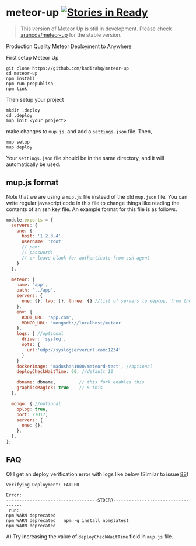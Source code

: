 # meteor-up [![Stories in Ready](https://badge.waffle.io/kadirahq/meteor-up.svg?label=ready&title=Ready)](http://waffle.io/kadirahq/meteor-up)

> This version of Meteor Up is still in development.
> Please check [arunoda/meteor-up](https://github.com/arunoda/meteor-up/tree/mupx) for the stable version.

Production Quality Meteor Deployment to Anywhere

First setup Meteor Up
```
git clone https://github.com/kadirahq/meteor-up
cd meteor-up
npm install
npm run prepublish
npm link
```

Then setup your project
```
mkdir .deploy
cd .deploy
mup init <your project>
```

make changes to `mup.js`. and add a `settings.json` file. Then,
```
mup setup
mup deploy
```

Your `settings.json` file should be in the same directory, and it will automatically be used.

## mup.js format
Note that we are using a `mup.js` file instead of the old `mup.json` file. You can write regular javascript code in this file to change things like reading the contents of an ssh key file. An example format for this file is as follows.

```js
module.exports = {
  servers: {
    one: {
      host: '1.2.3.4',
      username: 'root'
      // pem:
      // password:
      // or leave blank for authenticate from ssh-agent
    }
  },

  meteor: {
    name: 'app',
    path: '../app',
    servers: {
      one: {}, two: {}, three: {} //list of servers to deploy, from the 'servers' list
    },
    env: {
      ROOT_URL: 'app.com',
      MONGO_URL: 'mongodb://localhost/meteor'
    },
    logs: { //optional
      driver: 'syslog',
      opts: {
        url:'udp://syslogserverurl.com:1234'
      }
    }
    dockerImage: 'madushan1000/meteord-test', //optional
    deployCheckWaitTime: 60, //default 10

    dbname: dbname,         // this fork enables this
    graphicsMagick: true    // & this
  },

  mongo: { //optional
    oplog: true,
    port: 27017,
    servers: {
      one: {},
    },
  },
};
```
## FAQ
Q) I get an deploy verification error with logs like below (Similar to issue [88](https://github.com/kadirahq/meteor-up/issues/88))
```
Verifying Deployment: FAILED

Error:
-----------------------------------STDERR-----------------------------------
 run:
npm WARN deprecated
npm WARN deprecated   npm -g install npm@latest
npm WARN deprecated
```
A) Try increasing the value of `deployCheckWaitTime` field in `mup.js` file.
